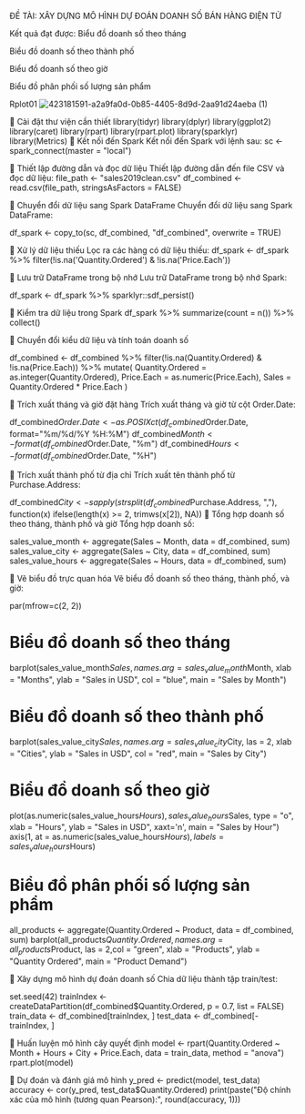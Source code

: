 ĐỀ TÀI: XÂY DỰNG MÔ HÌNH DỰ ĐOÁN DOANH SỐ BÁN HÀNG ĐIỆN TỬ

Kết quả đạt được: Biểu đồ doanh số theo tháng

Biểu đồ doanh số theo thành phố

Biểu đồ doanh số theo giờ

Biểu đồ phân phối số lượng sản phẩm

Rplot01
![423181591-a2a9fa0d-0b85-4405-8d9d-2aa91d24aeba (1)](https://github.com/user-attachments/assets/ca1f1496-f4f0-402d-aa9d-2338fb364b81)

🚩 Cài đặt thư viện cần thiết
library(tidyr)
library(dplyr)
library(ggplot2)
library(caret)
library(rpart)
library(rpart.plot)
library(sparklyr)
library(Metrics)
🚩 Kết nối đến Spark
Kết nối đến Spark với lệnh sau:
sc <- spark_connect(master = "local")

🚩 Thiết lập đường dẫn và đọc dữ liệu
Thiết lập đường dẫn đến file CSV và đọc dữ liệu:
file_path <- "sales2019clean.csv"
df_combined <- read.csv(file_path, stringsAsFactors = FALSE)

🚩 Chuyển đổi dữ liệu sang Spark DataFrame
Chuyển đổi dữ liệu sang Spark DataFrame:

df_spark <- copy_to(sc, df_combined, "df_combined", overwrite = TRUE)

🚩 Xử lý dữ liệu thiếu
Lọc ra các hàng có dữ liệu thiếu:
df_spark <- df_spark %>% filter(!is.na('Quantity.Ordered') & !is.na('Price.Each'))

🚩 Lưu trữ DataFrame trong bộ nhớ
Lưu trữ DataFrame trong bộ nhớ Spark:

df_spark <- df_spark %>% sparklyr::sdf_persist()

🚩 Kiểm tra dữ liệu trong Spark
df_spark %>%
  summarize(count = n()) %>%
  collect()

🚩 Chuyển đổi kiểu dữ liệu và tính toán doanh số


df_combined <- df_combined %>%
  filter(!is.na(Quantity.Ordered) & !is.na(Price.Each)) %>%
  mutate(
    Quantity.Ordered = as.integer(Quantity.Ordered),
    Price.Each = as.numeric(Price.Each),
    Sales = Quantity.Ordered * Price.Each
  )

🚩 Trích xuất tháng và giờ đặt hàng
Trích xuất tháng và giờ từ cột Order.Date:

df_combined$Order.Date <- as.POSIXct(df_combined$Order.Date, format="%m/%d/%Y %H:%M")
df_combined$Month <- format(df_combined$Order.Date, "%m")
df_combined$Hours <- format(df_combined$Order.Date, "%H")

🚩 Trích xuất thành phố từ địa chỉ
Trích xuất tên thành phố từ Purchase.Address:

df_combined$City <- sapply(strsplit(df_combined$Purchase.Address, ","), 
                           function(x) ifelse(length(x) >= 2, trimws(x[2]), NA))
🚩 Tổng hợp doanh số theo tháng, thành phố và giờ
Tổng hợp doanh số:

sales_value_month <- aggregate(Sales ~ Month, data = df_combined, sum)
sales_value_city <- aggregate(Sales ~ City, data = df_combined, sum)
sales_value_hours <- aggregate(Sales ~ Hours, data = df_combined, sum)

🚩 Vẽ biểu đồ trực quan hóa
Vẽ biểu đồ doanh số theo tháng, thành phố, và giờ:


par(mfrow=c(2, 2))
# Biểu đồ doanh số theo tháng
barplot(sales_value_month$Sales, names.arg = sales_value_month$Month, 
        xlab = "Months", ylab = "Sales in USD", col = "blue", main = "Sales by Month")


# Biểu đồ doanh số theo thành phố
barplot(sales_value_city$Sales, names.arg = sales_value_city$City, las = 2, 
        xlab = "Cities", ylab = "Sales in USD", col = "red", main = "Sales by City")
# Biểu đồ doanh số theo giờ
plot(as.numeric(sales_value_hours$Hours), sales_value_hours$Sales, type = "o", 
     xlab = "Hours", ylab = "Sales in USD", xaxt='n', main = "Sales by Hour")
axis(1, at = as.numeric(sales_value_hours$Hours), labels = sales_value_hours$Hours)
# Biểu đồ phân phối số lượng sản phẩm
all_products <- aggregate(Quantity.Ordered ~ Product, data = df_combined, sum)
barplot(all_products$Quantity.Ordered, names.arg = all_products$Product, las = 2,col = "green", xlab = "Products", ylab = "Quantity Ordered", main = "Product Demand")

🚩 Xây dựng mô hình dự đoán doanh số
Chia dữ liệu thành tập train/test:

set.seed(42)
trainIndex <- createDataPartition(df_combined$Quantity.Ordered, p = 0.7, list = FALSE)
train_data <- df_combined[trainIndex, ]
test_data <- df_combined[-trainIndex, ]

🚩 Huấn luyện mô hình cây quyết định
model <- rpart(Quantity.Ordered ~ Month + Hours + City + Price.Each, 
               data = train_data, method = "anova")
rpart.plot(model)

🚩 Dự đoán và đánh giá mô hình
y_pred <- predict(model, test_data)
accuracy <- cor(y_pred, test_data$Quantity.Ordered)
print(paste("Độ chính xác của mô hình (tương quan Pearson):", round(accuracy, 1)))

